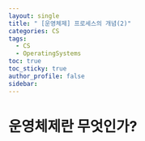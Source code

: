 ```yaml
---
layout: single
title: " [운영체제] 프로세스의 개념(2)"
categories: CS
tags:
  - CS
  - OperatingSystems
toc: true
toc_sticky: true
author_profile: false
sidebar:
---
```

# 운영체제란 무엇인가?

